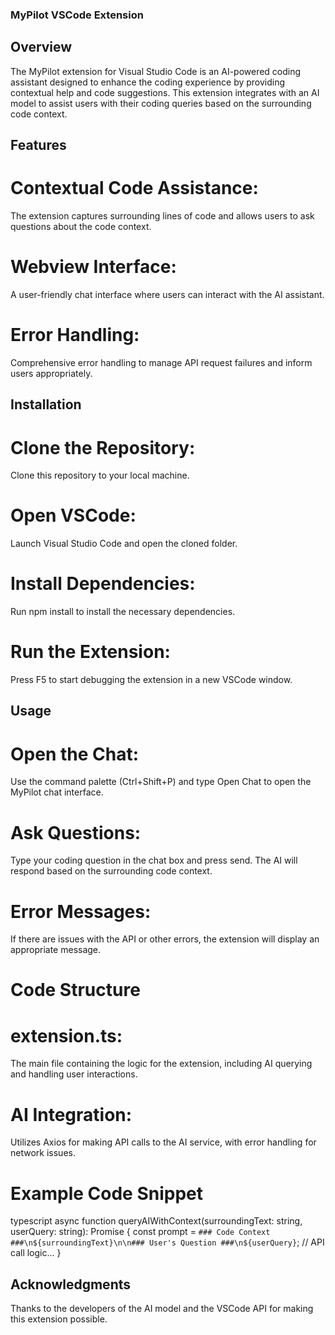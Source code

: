 ### MyPilot VSCode Extension
## Overview
The MyPilot extension for Visual Studio Code is an AI-powered coding assistant designed to enhance the coding experience by providing contextual help and code suggestions. This extension integrates with an AI model to assist users with their coding queries based on the surrounding code context.
## Features
# Contextual Code Assistance: 
The extension captures surrounding lines of code and allows users to ask questions about the code context.
# Webview Interface: 
A user-friendly chat interface where users can interact with the AI assistant.
# Error Handling: 
Comprehensive error handling to manage API request failures and inform users appropriately.
## Installation
# Clone the Repository: 
Clone this repository to your local machine.
# Open VSCode: 
Launch Visual Studio Code and open the cloned folder.
# Install Dependencies: 
Run npm install to install the necessary dependencies.
# Run the Extension: 
Press F5 to start debugging the extension in a new VSCode window.
## Usage
# Open the Chat: 
Use the command palette (Ctrl+Shift+P) and type Open Chat to open the MyPilot chat interface.
# Ask Questions: 
Type your coding question in the chat box and press send. The AI will respond based on the surrounding code context.
# Error Messages: 
If there are issues with the API or other errors, the extension will display an appropriate message.
# Code Structure
# extension.ts: 
The main file containing the logic for the extension, including AI querying and handling user interactions.
# AI Integration: 
Utilizes Axios for making API calls to the AI service, with error handling for network issues.
# Example Code Snippet
typescript
async function queryAIWithContext(surroundingText: string, userQuery: string): Promise<string> {
    const prompt = `### Code Context ###\n${surroundingText}\n\n### User's Question ###\n${userQuery}`;
    // API call logic...
}



## Acknowledgments
Thanks to the developers of the AI model and the VSCode API for making this extension possible.
